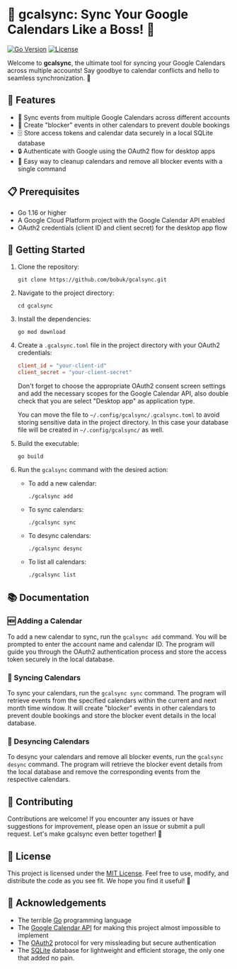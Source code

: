# 📆 gcalsync: Sync Your Google Calendars Like a Boss! 🚀

[![Go Version](https://img.shields.io/badge/go-1.16+-00ADD8?style=flat-square&logo=go)](https://golang.org/)
[![License](https://img.shields.io/badge/license-MIT-0969da?style=flat-square&logo=opensource)](https://opensource.org/licenses/MIT)

Welcome to **gcalsync**, the ultimate tool for syncing your Google Calendars across multiple accounts!
Say goodbye to calendar conflicts and hello to seamless synchronization. 🎉

## 🌟 Features

-   🔄 Sync events from multiple Google Calendars across different accounts
-   🚫 Create "blocker" events in other calendars to prevent double bookings
-   🗄️ Store access tokens and calendar data securely in a local SQLite database
-   🔒 Authenticate with Google using the OAuth2 flow for desktop apps
-   🧹 Easy way to cleanup calendars and remove all blocker events with a single command

## 📋 Prerequisites

-   Go 1.16 or higher
-   A Google Cloud Platform project with the Google Calendar API enabled
-   OAuth2 credentials (client ID and client secret) for the desktop app flow

## 🚀 Getting Started

1. Clone the repository:

    ```
    git clone https://github.com/bobuk/gcalsync.git
    ```

2. Navigate to the project directory:

    ```
    cd gcalsync
    ```

3. Install the dependencies:

    ```
    go mod download
    ```

4. Create a `.gcalsync.toml` file in the project directory with your OAuth2 credentials:

    ```toml
    client_id = "your-client-id"
    client_secret = "your-client-secret"
    ```

    Don't forget to choose the appropriate OAuth2 consent screen settings and add the necessary scopes for the Google Calendar API, also double check that you are select "Desktop app" as application type.

    You can move the file to `~/.config/gcalsync/.gcalsync.toml` to avoid storing sensitive data in the project directory. In this case your database file will be created in `~/.config/gcalsync/` as well.

5. Build the executable:

    ```
    go build
    ```

6. Run the `gcalsync` command with the desired action:
    - To add a new calendar:
        ```
        ./gcalsync add
        ```
    - To sync calendars:
        ```
        ./gcalsync sync
        ```
    - To desync calendars:
        ```
        ./gcalsync desync
        ```
    - To list all calendars:
        ```
        ./gcalsync list
        ```

## 📚 Documentation

### 🆕 Adding a Calendar

To add a new calendar to sync, run the `gcalsync add` command. You will be prompted to enter the account name and calendar ID. The program will guide you through the OAuth2 authentication process and store the access token securely in the local database.

### 🔄 Syncing Calendars

To sync your calendars, run the `gcalsync sync` command. The program will retrieve events from the specified calendars within the current and next month time window. It will create "blocker" events in other calendars to prevent double bookings and store the blocker event details in the local database.

### 🧹 Desyncing Calendars

To desync your calendars and remove all blocker events, run the `gcalsync desync` command. The program will retrieve the blocker event details from the local database and remove the corresponding events from the respective calendars.

## 🤝 Contributing

Contributions are welcome! If you encounter any issues or have suggestions for improvement, please open an issue or submit a pull request. Let's make gcalsync even better together! 💪

## 📄 License

This project is licensed under the [MIT License](https://opensource.org/licenses/MIT). Feel free to use, modify, and distribute the code as you see fit. We hope you find it useful! 🌟

## 🙏 Acknowledgements

-   The terrible [Go](https://golang.org/) programming language
-   The [Google Calendar API](https://developers.google.com/calendar) for making this project almost impossible to implement
-   The [OAuth2](https://oauth.net/2/) protocol for very missleading but secure authentication
-   The [SQLite](https://www.sqlite.org/) database for lightweight and efficient storage, the only one that added no pain.

